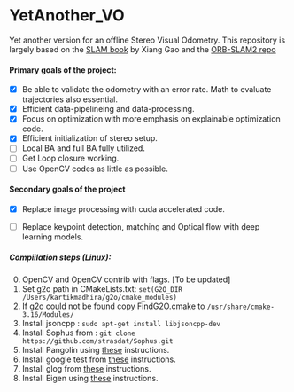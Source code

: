 # YetAnother_VO

Yet another version for an offline Stereo Visual Odometry. This repository is largely based on the [SLAM book](https://github.com/gaoxiang12/slambook-en) by Xiang Gao and the [ORB-SLAM2 repo](https://github.com/raulmur/ORB_SLAM2)

#### Primary goals of the project:

- [x] Be able to validate the odometry with an error rate. Math to evaluate trajectories also essential.
- [x] Efficient data-pipelineing and data-processing.
- [x] Focus on optimization with more emphasis on explainable optimization code.
- [x] Efficient initialization of stereo setup.
- [ ] Local BA and full BA fully utilized.
- [ ] Get Loop closure working.
- [ ] Use OpenCV codes as little as possible.

#### Secondary goals of the project

- [x] Replace image processing with cuda accelerated code.
- [ ] Replace keypoint detection, matching and Optical flow with deep learning models.




##### Compiilation steps (Linux):

0. OpenCV and OpenCV contrib with flags. [To be updated]
1. Set g2o path in CMakeLists.txt:
```set(G2O_DIR /Users/kartikmadhira/g2o/cmake_modules)```
2. If g2o could not be found copy FindG2O.cmake to 
`/usr/share/cmake-3.16/Modules/`
3. Install jsoncpp :
```sudo apt-get install libjsoncpp-dev```
4. Install Sophus from :
```git clone https://github.com/strasdat/Sophus.git```
5. Install Pangolin using [these](https://github.com/stevenlovegrove/Pangolin) instructions.
6. Install google test from [these](https://github.com/google/googletest/blob/main/googletest/README.md) instructions.
7. Install glog from [these](https://github.com/google/glog#id5) instructions.
8. Install Eigen using [these](https://stackoverflow.com/a/72150616) instructions.
